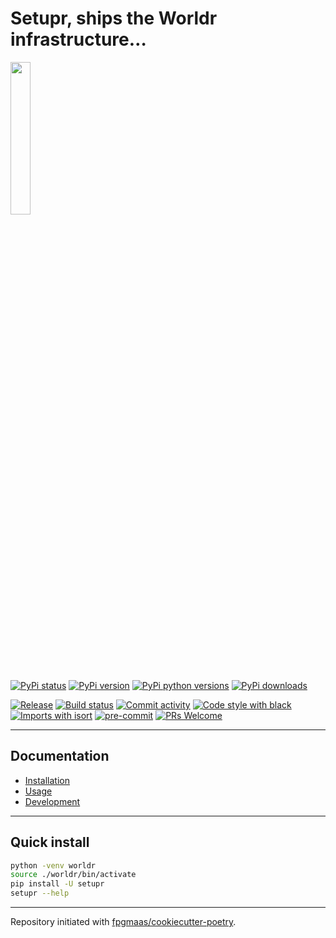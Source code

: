 # Setupr, ships the Worldr infrastructure…

<img src="https://github.com/worldr/setupr/blob/main/docs/assets/logo.png" width=25% height=25% >

[![PyPi status](https://img.shields.io/pypi/status/Setupr)](https://img.shields.io/pypi/status/Setupr)
[![PyPi version](https://img.shields.io/pypi/v/setupr)](https://img.shields.io/pypi/v/setupr)
[![PyPi python versions](https://img.shields.io/pypi/pyversions/Setupr)](https://img.shields.io/pypi/pyversions/Setupr)
[![PyPi downloads](https://img.shields.io/pypi/dm/setupr)](https://img.shields.io/pypi/dm/Setupr)

[![Release](https://img.shields.io/github/v/release/worldr/setupr)](https://img.shields.io/github/v/release/worldr/setupr)
[![Build status](https://img.shields.io/github/actions/workflow/status/worldr/setupr/codeql.yml?branch=main)](https://img.shields.io/github/actions/workflow/status/worldr/setupr/codeql.yml?branch=main)
[![Commit activity](https://img.shields.io/github/commit-activity/m/worldr/setupr)](https://img.shields.io/github/commit-activity/m/worldr/setupr)
[![Code style with black](https://img.shields.io/badge/code%20style-black-000000.svg)](https://github.com/psf/black)
[![Imports with isort](https://img.shields.io/badge/%20imports-isort-%231674b1)](https://pycqa.github.io/isort/)
[![pre-commit](https://img.shields.io/badge/pre--commit-enabled-brightgreen?logo=pre-commit&logoColor=white)](https://github.com/pre-commit/pre-commit)
[![PRs Welcome](https://img.shields.io/badge/PRs-welcome-brightgreen.svg?style=flat-square)](https://makeapullrequest.com)

---

## Documentation

- [Installation](docs/installation.md)
- [Usage](docs/usage.md)
- [Development](docs/development.md)

---

## Quick install

```bash
python -venv worldr
source ./worldr/bin/activate
pip install -U setupr
setupr --help
```

---

Repository initiated with [fpgmaas/cookiecutter-poetry](https://github.com/fpgmaas/cookiecutter-poetry).

